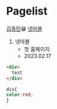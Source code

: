 # Pagelist

[김종민](https://github.com/jongmink70)😁
[넷마블]()
1. 넷마블
   - 첫 홈페이지
   - 2023.02.17
  
```html
<div>
  test
</div>
```


```css
div{
color:red;
}
```
